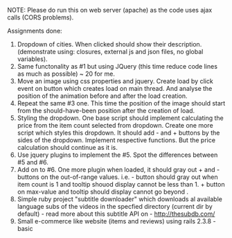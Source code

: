 NOTE: Please do run this on web server (apache) as the code uses ajax calls (CORS problems).

Assignments done:

1) Dropdown of cities. When clicked should show their description. (demonstrate using: closures, external js and json files, no global variables). 
2) Same functonality as #1 but using JQuery (this time reduce code lines as much as possible) ~ 20 for me.
3) Move an image using css properties and jquery. Create load by click event on button which creates load on main thread. And analyse the position of the animation before and after the load creation.
4) Repeat the same #3 one. This time the position of the image should start from the should-have-been position after the creation of load.
5) Styling the dropdown. One base script should implement calculating the price from the item count selected from dropdown. Create one more script which styles this dropdown. It should add - and + buttons by the sides of the dropdown. Implement respective functions. But the price calculation should continue as it is. 
6) Use jquery plugins to implement the #5. Spot the differences between #5 and #6.
7) Add on to #6. One more plugin when loaded, it should gray out + and - buttons on the out-of-range values. i.e. - button should gray out when item count is 1 and tooltip shouod display cannot be less than 1. + button on max-value and tooltip should display cannot go beyond <max-value>.
8) Simple ruby project "subtitle downloader" which downloads al available language subs of the videos in the specfied directory (current dir by default) - read more about this subtitle API on - http://thesubdb.com/
9) Small e-commerce like website (items and reviews) using rails 2.3.8 - basic
